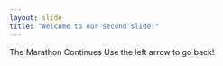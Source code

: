 ```yaml
---
layout: slide
title: "Welcome to our second slide!"
---
```

The Marathon Continues
Use the left arrow to go back!
